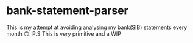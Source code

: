 # bank-statement-parser
This is my attempt at avoiding analysing my bank(SIB) statements every month 🙃. 
P.S This is very primitive and a WIP
